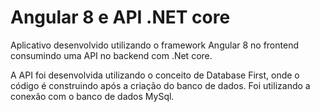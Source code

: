 # Angular 8 e API .NET core
Aplicativo desenvolvido utilizando o framework Angular 8 no frontend consumindo uma API no backend com .Net core.

A API foi desenvolvida utilizando o conceito de Database First, onde o código é construindo após a criação do banco de dados. Foi utilizando a conexão com o banco de dados MySql.
